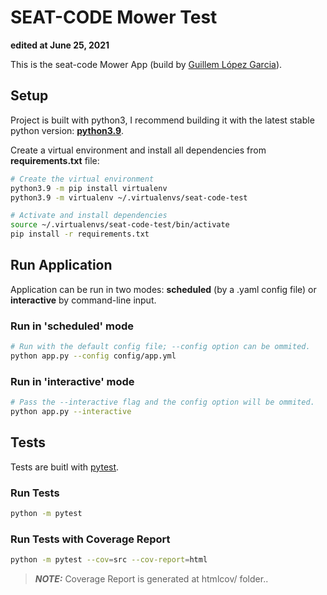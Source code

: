 # SEAT-CODE Mower Test
**edited at June 25, 2021**

This is the seat-code Mower App (build by [Guillem López Garcia](https://github.com/guiloga)).

## Setup
Project is built with python3, I recommend building it with the latest stable python version: [**python3.9**](https://www.python.org/downloads/release/python-390/).

Create a virtual environment and install all dependencies from **requirements.txt** file:

```bash
# Create the virtual environment
python3.9 -m pip install virtualenv
python3.9 -m virtualenv ~/.virtualenvs/seat-code-test

# Activate and install dependencies
source ~/.virtualenvs/seat-code-test/bin/activate
pip install -r requirements.txt
```

## Run Application
Application can be run in two modes: **scheduled** (by a .yaml config file) or **interactive** by command-line input.

### Run in 'scheduled' mode
```bash
# Run with the default config file; --config option can be ommited.
python app.py --config config/app.yml
```

### Run in 'interactive' mode
```bash
# Pass the --interactive flag and the config option will be ommited.
python app.py --interactive
```

## Tests
Tests are buitl with [pytest](https://docs.pytest.org/).

### Run Tests
```bash
python -m pytest
```
### Run Tests with Coverage Report
```bash
python -m pytest --cov=src --cov-report=html
```

> **_NOTE:_** Coverage Report is generated at htmlcov/ folder..
